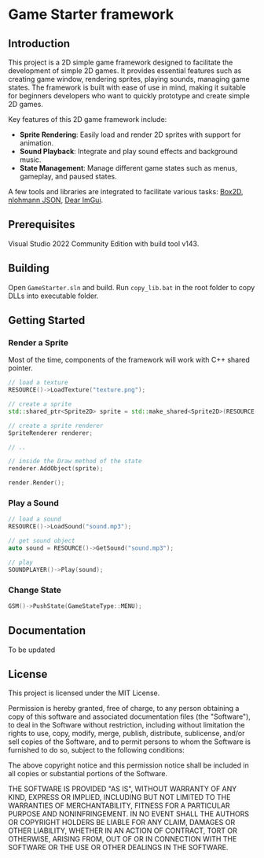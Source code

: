 # Game Starter framework

## Introduction

This project is a 2D simple game framework designed to facilitate the development of simple 2D games. It provides essential features such as creating game window, rendering sprites, playing sounds, managing game states. The framework is built with ease of use in mind, making it suitable for beginners developers who want to quickly prototype and create simple 2D games.

Key features of this 2D game framework include:
- **Sprite Rendering**: Easily load and render 2D sprites with support for animation.
- **Sound Playback**: Integrate and play sound effects and background music.
- **State Management**: Manage different game states such as menus, gameplay, and paused states.

A few tools and libraries are integrated to facilitate various tasks: [Box2D](https://github.com/erincatto/box2d), [nlohmann JSON](https://github.com/nlohmann/json), [Dear ImGui](https://github.com/ocornut/imgui).

## Prerequisites

Visual Studio 2022 Community Edition with build tool v143.

## Building

Open ```GameStarter.sln``` and build.
Run ```copy_lib.bat``` in the root folder to copy DLLs into executable folder.

## Getting Started

### Render a Sprite

Most of the time, components of the framework will work with C++ shared pointer.

```cpp
// load a texture
RESOURCE()->LoadTexture("texture.png");

// create a sprite
std::shared_ptr<Sprite2D> sprite = std::make_shared<Sprite2D>(RESOURCE()->GetTexture("texture.png"));

// create a sprite renderer
SpriteRenderer renderer;

// .. 

// inside the Draw method of the state
renderer.AddObject(sprite);

render.Render();

```

### Play a Sound

```cpp
// load a sound
RESOURCE()->LoadSound("sound.mp3");

// get sound object
auto sound = RESOURCE()->GetSound("sound.mp3");

// play
SOUNDPLAYER()->Play(sound);

```

### Change State

```cpp
GSM()->PushState(GameStateType::MENU);
```

## Documentation

To be updated

## License

This project is licensed under the MIT License. 

Permission is hereby granted, free of charge, to any person obtaining a copy of this software and associated documentation files (the "Software"), to deal in the Software without restriction, including without limitation the rights to use, copy, modify, merge, publish, distribute, sublicense, and/or sell copies of the Software, and to permit persons to whom the Software is furnished to do so, subject to the following conditions:

The above copyright notice and this permission notice shall be included in all copies or substantial portions of the Software.

THE SOFTWARE IS PROVIDED "AS IS", WITHOUT WARRANTY OF ANY KIND, EXPRESS OR IMPLIED, INCLUDING BUT NOT LIMITED TO THE WARRANTIES OF MERCHANTABILITY, FITNESS FOR A PARTICULAR PURPOSE AND NONINFRINGEMENT. IN NO EVENT SHALL THE AUTHORS OR COPYRIGHT HOLDERS BE LIABLE FOR ANY CLAIM, DAMAGES OR OTHER LIABILITY, WHETHER IN AN ACTION OF CONTRACT, TORT OR OTHERWISE, ARISING FROM, OUT OF OR IN CONNECTION WITH THE SOFTWARE OR THE USE OR OTHER DEALINGS IN THE SOFTWARE.
